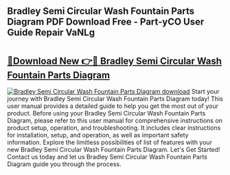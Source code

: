 ## Bradley Semi Circular Wash Fountain Parts Diagram PDF Download Free - Part-yCO User Guide Repair VaNLg

# <h2><a href="http://dfpddi.blite.top/?on=Bradley+Semi+Circular+Wash+Fountain+Parts+Diagram">🔗Download New 👉🔴 Bradley Semi Circular Wash Fountain Parts Diagram</a></h2>

[![Bradley Semi Circular Wash Fountain Parts Diagram download](https://i.imgur.com/lujVjoI.png)](http://dfpddi.blite.top/?on=Bradley+Semi+Circular+Wash+Fountain+Parts+Diagram)
Start your journey with Bradley Semi Circular Wash Fountain Parts Diagram today! This user manual provides a detailed guide to help you get the most out of your product. Before using your Bradley Semi Circular Wash Fountain Parts Diagram, please refer to this user manual for comprehensive instructions on product setup, operation, and troubleshooting. It includes clear instructions for installation, setup, and operation, as well as important safety information. Explore the limitless possibilities of list of features with your new Bradley Semi Circular Wash Fountain Parts Diagram. Let's Get Started! Contact us today and let us Bradley Semi Circular Wash Fountain Parts Diagram guide you through the process.
